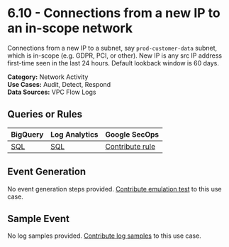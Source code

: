 # 6.10 - Connections from a new IP to an in-scope network
Connections from a new IP to a subnet, say `prod-customer-data` subnet, which is in-scope (e.g. GDPR, PCI, or other).
New IP is any src IP address first-time seen in the last 24 hours.
Default lookback window is 60 days.


**Category:** Network Activity
</br>
**Use Cases:** Audit, Detect, Respond
</br>
**Data Sources:** VPC Flow Logs
</br>



## Queries or Rules
BigQuery | Log Analytics | Google SecOps
--- | --- | ---
[SQL](../../backends/bigquery/sql/6_10_connection_from_new_IP.sql) | [SQL](../../backends/log_analytics/sql/6_10_connection_from_new_IP.sql) | [Contribute rule](../../CONTRIBUTING.md)

## Event Generation
No event generation steps provided. [Contribute emulation test](../../CONTRIBUTING.md) to this use case.

## Sample Event
No log samples provided. [Contribute log samples](../../CONTRIBUTING.md) to this use case.

